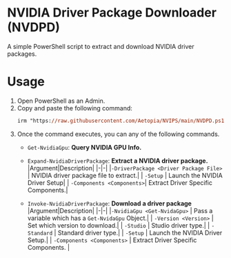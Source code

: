 # NVIDIA Driver Package Downloader (NVDPD)

A simple PowerShell script to extract and download NVIDIA driver packages.

# Usage

1. Open PowerShell as an Admin.
2. Copy and paste the following command:
    ```ps
    irm "https://raw.githubusercontent.com/Aetopia/NVIPS/main/NVDPD.ps1" | iex
    ```
3. Once the command executes, you can any of the following commands.
    - `Get-NvidiaGpu`: **Query NVIDIA GPU Info.**

    - `Expand-NvidiaDriverPackage`: **Extract a NVIDIA driver package.**
        |Argument|Description|
        |-|-| 
        |`-DriverPackage <Driver Package File>` | NVIDIA driver package file to extract.|
        | `-Setup` | Launch the NVIDIA Driver Setup|
        | `-Components <Components>`| Extract Driver Specific Components.|

    - `Invoke-NvidiaDriverPackage`: **Download a driver package**
        |Argument|Description|
        |-|-| 
        |`-NvidiaGpu <Get-NvidaGpu>` | Pass a variable which has a `Get-NvidaGpu` Object.|
        | `-Version <Version>` | Set which version to download.|
        | `-Studio` | Studio driver type.|
        | `-Standard` | Standard driver type.|
        | `-Setup` | Launch the NVIDIA Driver Setup.|
        | `-Components <Components>` | Extract Driver Specific Components. |
